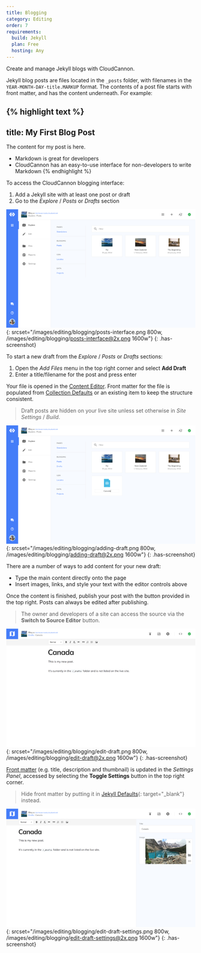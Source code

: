 ```yaml
---
title: Blogging
category: Editing
order: 7
requirements:
  build: Jekyll
  plan: Free
  hosting: Any
---
```


Create and manage Jekyll blogs with CloudCannon.

Jekyll blog posts are files located in the `_posts` folder, with filenames in the `YEAR-MONTH-DAY-title.MARKUP` format. The contents of a post file starts with front matter, and has the content underneath. For example:

{% highlight text %}
---
title: My First Blog Post
---
The content for my post is here.

* Markdown is great for developers
* CloudCannon has an easy-to-use interface for non-developers to write Markdown
{% endhighlight %}



To access the CloudCannon blogging interface:

1. Add a Jekyll site with at least one post or draft
2. Go to the *Explore* / *Posts* or *Drafts* section

![Empty blogging interface](/images/editing/blogging/posts-interface.png){: srcset="/images/editing/blogging/posts-interface.png 800w, /images/editing/blogging/posts-interface@2x.png 1600w"}
{: .has-screenshot}



To start a new draft from the *Explore* / *Posts* or *Drafts* sections:

1. Open the *Add Files* menu in the top right corner and select **Add Draft**
2. Enter a title/filename for the post and press enter

Your file is opened in the [Content Editor](/editing/content-editor/). Front matter for the file is populated from [Collection Defaults](/editing/collection-defaults/) or an existing item to keep the structure consistent.

> Draft posts are hidden on your live site unless set otherwise in *Site Settings* / *Build*.

![Creating a new draft](/images/editing/blogging/adding-draft.png){: srcset="/images/editing/blogging/adding-draft.png 800w, /images/editing/blogging/adding-draft@2x.png 1600w"}
{: .has-screenshot}



There are a number of ways to add content for your new draft:

* Type the main content directly onto the page
* Insert images, links, and style your text with the editor controls above

Once the content is finished, publish your post with the button provided in the top right. Posts can always be edited after publishing.

> The owner and developers of a site can access the source via the **Switch to Source Editor** button.

![Editing draft](/images/editing/blogging/edit-draft.png){: srcset="/images/editing/blogging/edit-draft.png 800w, /images/editing/blogging/edit-draft@2x.png 1600w"}
{: .has-screenshot}



[Front matter](/editing/front-matter/) (e.g. title, description and thumbnail) is updated in the *Settings Panel*, accessed by selecting the **Toggle Settings** button in the top right corner.

> Hide front matter by putting it in [Jekyll Defaults](http://jekyllrb.com/docs/configuration/#front-matter-defaults){: target="_blank"} instead.

![Editing draft with Settings Panel open](/images/editing/blogging/edit-draft-settings.png){: srcset="/images/editing/blogging/edit-draft-settings.png 800w, /images/editing/blogging/edit-draft-settings@2x.png 1600w"}
{: .has-screenshot}
